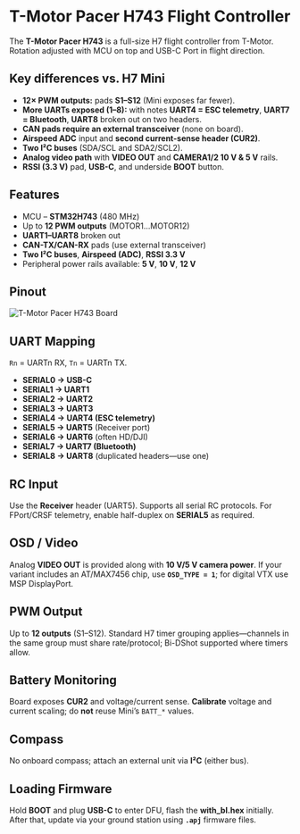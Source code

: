 # T-Motor Pacer H743 Flight Controller

The **T-Motor Pacer H743** is a full-size H7 flight controller from T-Motor.  
Rotation adjusted with MCU on top and USB-C Port in flight direction.

## Key differences vs. H7 Mini

* **12× PWM outputs:** pads **S1–S12** (Mini exposes far fewer).
* **More UARTs exposed (1–8):** with notes **UART4 = ESC telemetry**, **UART7 = Bluetooth**, **UART8** broken out on two headers.
* **CAN pads require an external transceiver** (none on board).
* **Airspeed ADC** input and **second current-sense header (CUR2)**.
* **Two I²C buses** (SDA/SCL and SDA2/SCL2).
* **Analog video path** with **VIDEO OUT** and **CAMERA1/2 10 V & 5 V** rails.
* **RSSI (3.3 V)** pad, **USB-C**, and underside **BOOT** button.

## Features

* MCU – **STM32H743** (480 MHz)
* Up to **12 PWM outputs** (MOTOR1…MOTOR12)
* **UART1–UART8** broken out
* **CAN-TX/CAN-RX** pads (use external transceiver)
* **Two I²C buses**, **Airspeed (ADC)**, **RSSI 3.3 V**
* Peripheral power rails available: **5 V**, **10 V**, **12 V**

## Pinout

![T-Motor Pacer H743 Board](pinout.png "T-Motor Pacer H743")

## UART Mapping

`Rn` = UARTn RX, `Tn` = UARTn TX.

* **SERIAL0 → USB-C**
* **SERIAL1 → UART1**
* **SERIAL2 → UART2**
* **SERIAL3 → UART3**
* **SERIAL4 → UART4 (ESC telemetry)**
* **SERIAL5 → UART5** (Receiver port)
* **SERIAL6 → UART6** (often HD/DJI)
* **SERIAL7 → UART7 (Bluetooth)**
* **SERIAL8 → UART8** (duplicated headers—use one)

## RC Input

Use the **Receiver** header (UART5). Supports all serial RC protocols.
For FPort/CRSF telemetry, enable half-duplex on **SERIAL5** as required.

## OSD / Video

Analog **VIDEO OUT** is provided along with **10 V/5 V camera power**.
If your variant includes an AT/MAX7456 chip, use **`OSD_TYPE = 1`**; for digital VTX use MSP DisplayPort.

## PWM Output

Up to **12 outputs** (S1–S12). Standard H7 timer grouping applies—channels in the same group must share rate/protocol; Bi-DShot supported where timers allow.

## Battery Monitoring

Board exposes **CUR2** and voltage/current sense. **Calibrate** voltage and current scaling; do **not** reuse Mini’s `BATT_*` values.

## Compass

No onboard compass; attach an external unit via **I²C** (either bus).

## Loading Firmware

Hold **BOOT** and plug **USB-C** to enter DFU, flash the **with\_bl.hex** initially.
After that, update via your ground station using **`.apj`** firmware files.
